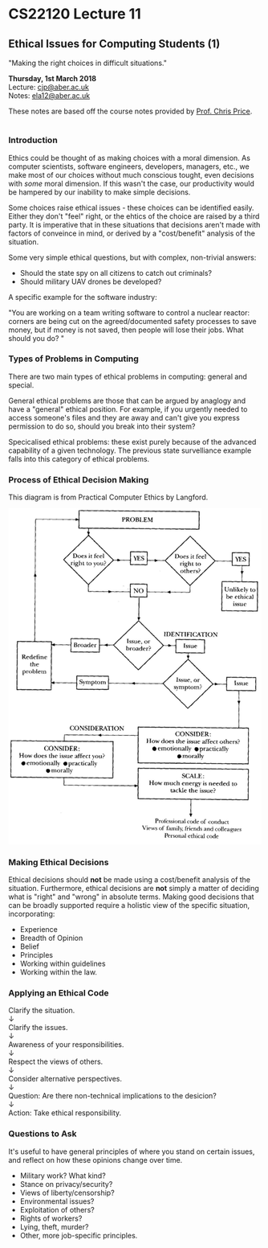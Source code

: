 # CS22120 Lecture 11
## Ethical Issues for Computing Students (1)

"Making the right choices in difficult situations." 

**Thursday, 1st March 2018**  
Lecture: cjp@aber.ac.uk   
Notes: ela12@aber.ac.uk  

These notes are based off the course notes provided by [Prof. Chris Price](https://www.aber.ac.uk/en/cs/staff-list/staff_profiles/?staff_id=cjp).

# 

### Introduction

Ethics could be thought of as making choices with a moral dimension. As computer scientists, software engineers, developers, managers, etc., we make most of our choices without much conscious tought, even decisions with _some_ moral dimension. If this wasn't the case, our productivity would be hampered by our inability to make simple decisions. 

Some choices raise ethical issues - these choices can be identified easily. Either they don't "feel" right, or the ehtics of the choice are raised by a third party. It is imperative that in these situations that decisions aren't made with factors of conveince in mind, or derived by a "cost/benefit" analysis of the situation. 

Some very simple ethical questions, but with complex, non-trivial answers: 

- Should the state spy on all citizens to catch out criminals? 
- Should military UAV drones be developed? 

A specific example for the software industry:

"You are working on a team writing software to control a nuclear reactor: corners are being cut on the agreed/documented safety processes to save money, but if money is not saved, then people will lose their jobs. What should you do? "

### Types of Problems in Computing 

There are two main types of ethical problems in computing: general and special.    

General ethical problems are those that can be argued by anaglogy and have a "general" ethical position. For example, if you urgently needed to access someone's files and they are away and can't give you express permission to do so, should you break into their system? 

Specicalised ethical problems: these exist purely because of the advanced capability of a given technology. The previous state survelliance example falls into this category of ethical problems. 

### Process of Ethical Decision Making 

This diagram is from Practical Computer Ethics by Langford. 

![Langford Diagram](./221_img/langforddiagram.png)

### Making Ethical Decisions 

Ethical decisions should **not** be made using a cost/benefit analysis of the situation. Furthermore, ethical decisions are **not** simply a matter of deciding what is "right" and "wrong" in absolute terms. Making good decisions that can be broadly supported require a holistic view of the specific situation, incorporating: 

- Experience
- Breadth of Opinion
- Belief 
- Principles 
- Working within guidelines 
- Working within the law. 

### Applying an Ethical Code 

Clarify the situation.  
&downarrow;  
Clarify the issues.  
&downarrow;  
Awareness of your responsibilities.    
&downarrow;  
Respect the views of others.   
&downarrow;  
Consider alternative perspectives.    
&downarrow;  
Question: Are there non-technical implications to the desicion?     
&downarrow;  
Action: Take ethical responsibility. 

### Questions to Ask 

It's useful to have general principles of where you stand on certain issues, and reflect on how these opinions change over time. 

- Military work? What kind?
- Stance on privacy/security?
- Views of liberty/censorship?
- Environmental issues?
- Exploitation of others?
- Rights of workers?
- Lying, theft, murder?
- Other, more job-specific principles.
